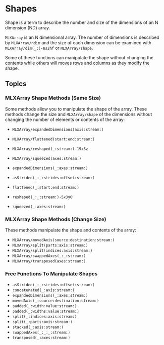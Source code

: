# Shapes

Shape is a term to describe the number and size of the dimensions of an N dimension (ND) array.

``MLXArray`` is an N dimensional array.  The number of dimensions is described by ``MLXArray/ndim``
and the size of each dimension can be examined with ``MLXArray/dim(_:)-8s2hf`` or ``MLXArray/shape``.

Some of these functions can manipulate the shape without changing the contents while others 
will moves rows and columns as they modify the shape.

## Topics

### MLXArray Shape Methods (Same Size)

Some methods allow you to manipulate the shape of the array.  These methods change the size
and ``MLXArray/shape`` of the dimensions without changing the number of elements or contents of the array:

- ``MLXArray/expandedDimensions(axis:stream:)``
- ``MLXArray/flattened(start:end:stream:)``
- ``MLXArray/reshaped(_:stream:)-19x5z``
- ``MLXArray/squeezed(axes:stream:)``
- ``expandedDimensions(_:axes:stream:)``
- ``asStrided(_:_:strides:offset:stream:)``

- ``flattened(_:start:end:stream:)``
- ``reshaped(_:_:stream:)-5x3y0``
- ``squeezed(_:axes:stream:)``

### MLXArray Shape Methods (Change Size)

These methods manipulate the shape and contents of the array:

- ``MLXArray/movedAxis(source:destination:stream:)``
- ``MLXArray/split(parts:axis:stream:)``
- ``MLXArray/split(indices:axis:stream:)``
- ``MLXArray/swappedAxes(_:_:stream:)``
- ``MLXArray/transposed(axes:stream:)``

### Free Functions To Manipulate Shapes

- ``asStrided(_:_:strides:offset:stream:)``
- ``concatenated(_:axis:stream:)``
- ``expandedDimensions(_:axes:stream:)``
- ``movedAxis(_:source:destination:stream:)``
- ``padded(_:width:value:stream:)``
- ``padded(_:widths:value:stream:)``
- ``split(_:indices:axis:stream:)``
- ``split(_:parts:axis:stream:)``
- ``stacked(_:axis:stream:)``
- ``swappedAxes(_:_:_:stream:)``
- ``transposed(_:axes:stream:)``

